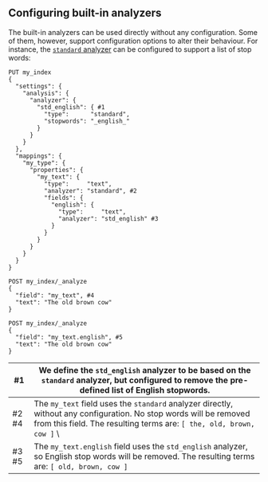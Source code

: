 ## Configuring built-in analyzers

The built-in analyzers can be used directly without any configuration. Some of them, however, support configuration options to alter their behaviour. For instance, the [`standard` analyzer](analysis-standard-analyzer.html) can be configured to support a list of stop words:
    
    
    PUT my_index
    {
      "settings": {
        "analysis": {
          "analyzer": {
            "std_english": { #1
              "type":      "standard",
              "stopwords": "_english_"
            }
          }
        }
      },
      "mappings": {
        "my_type": {
          "properties": {
            "my_text": {
              "type":     "text",
              "analyzer": "standard", #2
              "fields": {
                "english": {
                  "type":     "text",
                  "analyzer": "std_english" #3
                }
              }
            }
          }
        }
      }
    }
    
    POST my_index/_analyze
    {
      "field": "my_text", #4
      "text": "The old brown cow"
    }
    
    POST my_index/_analyze
    {
      "field": "my_text.english", #5
      "text": "The old brown cow"
    }

#1| We define the `std_english` analyzer to be based on the `standard` analyzer, but configured to remove the pre-defined list of English stopwords. 
---|---    
#2 #4| The `my_text` field uses the `standard` analyzer directly, without any configuration. No stop words will be removed from this field. The resulting terms are: `[ the, old, brown, cow ]`    \
#3 #5| The `my_text.english` field uses the `std_english` analyzer, so English stop words will be removed. The resulting terms are: `[ old, brown, cow ]`
